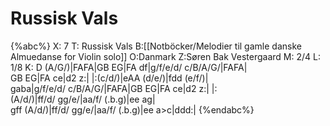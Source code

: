 # Russisk Vals

{%abc%}
X: 7
T: Russisk Vals
B:[[Notböcker/Melodier til gamle danske Almuedanse for Violin solo]]
O:Danmark
Z:Søren Bak Vestergaard
M: 2/4
L: 1/8
K: D
(A/G/)|FAFA|GB EG|FA df|g/f/e/d/ c/B/A/G/|FAFA|\
GB EG|FA ce|d2 z:| |:(c/d/)|eAA (d/e/)|fdd (e/f/)|\
gaba|g/f/e/d/ c/B/A/G/|FAFA|GB EG|FA ce|d2 z:| |:\
(A/d/)|ff/d/ gg/e/|aa/f/ (.b.g)|ee ag|\
gff (A/d/)|ff/d/ gg/e/|aa/f/ (.b.g)|ee a>c|ddd:|
{%endabc%}
